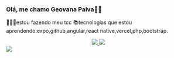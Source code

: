### Olá, me chamo Geovana Paiva👸🏻
  👩🏻‍💻estou fazendo meu tcc 
  📚tecnologias que estou aprendendo:expo,github,angular,react native,vercel,php,bootstrap.


<div align="center">
  <a href="https://github.com/GeovanaPaiva">
  <img height="180em" src="https://github-readme-stats.vercel.app/api?username=GeovanaPaiva&show_icons=true&theme=cobalt&include_all_commits=true&count_private=true"/>
  <img height="180em" src="https://github-readme-stats.vercel.app/api/top-langs/?username=GeovanaPaiva&layout=compact&langs_count=7&theme=cobalt"/>
</div>
  
<div>
<a href="https://instagram.com/geovanapaaiva" target="_blank"><img src="https://img.shields.io/badge/-Instagram-%23E4405F?style=for-the- badge&logo=instagram&logoColor=white" target="_blank"></a>
<a href="https://img.shields.io/badge/geovanapaivas08@gmail.com?style=for-the-badge&logo=gmail&logoColor=white </a>

 ![Animação de cobra](https://github.com/rafaballerini/rafaballerini/blob/output/github-contribution-grid-snake.svg)
         
</div>
 	
